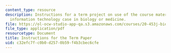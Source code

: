```yaml
---
content_type: resource
description: Instructions for a term project on use of the course material in a real
  information technology case in biology or medicine.
file: https://ol-ocw-studio-app-qa.s3.amazonaws.com/courses/20-453j-biomedical-information-technology-fall-2008/c32efc7fc0b0d2570b59f4b3cbec6cfe_termpaper_instr.pdf
file_type: application/pdf
resourcetype: Document
title: Instructions for the Term Paper
uid: c32efc7f-c0b0-d257-0b59-f4b3cbec6cfe
---
```

